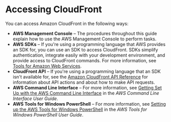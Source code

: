 # Accessing CloudFront<a name="introduction-accessing-cloudfront"></a>

You can access Amazon CloudFront in the following ways:
+ **AWS Management Console** – The procedures throughout this guide explain how to use the AWS Management Console to perform tasks\.
+ **AWS SDKs** – If you're using a programming language that AWS provides an SDK for, you can use an SDK to access CloudFront\. SDKs simplify authentication, integrate easily with your development environment, and provide access to CloudFront commands\. For more information, see [Tools for Amazon Web Services](https://aws.amazon.com/tools)\.
+ **CloudFront API** – If you're using a programming language that an SDK isn't available for, see the [Amazon CloudFront API Reference](http://docs.aws.amazon.com/cloudfront/latest/APIReference/) for information about API actions and about how to make API requests\.
+ **AWS Command Line Interface** – For more information, see [Getting Set Up with the AWS Command Line Interface](http://docs.aws.amazon.com/cli/latest/userguide/) in the *AWS Command Line Interface User Guide*\.
+ **AWS Tools for Windows PowerShell** – For more information, see [Setting up the AWS Tools for Windows PowerShell](http://docs.aws.amazon.com/powershell/latest/userguide/) in the *AWS Tools for Windows PowerShell User Guide*\.